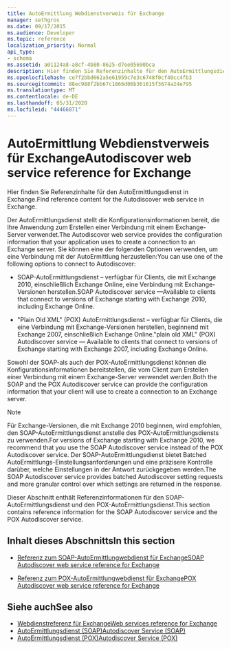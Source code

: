 ```yaml
---
title: AutoErmittlung Webdienstverweis für Exchange
manager: sethgros
ms.date: 09/17/2015
ms.audience: Developer
ms.topic: reference
localization_priority: Normal
api_type:
- schema
ms.assetid: a01124a8-a8cf-4b80-8625-d7ee05690bca
description: Hier finden Sie Referenzinhalte für den AutoErmittlungsdienst in Exchange.
ms.openlocfilehash: ce7f2bbd662a5e61959c7e3c6748f0cf40cc4fb3
ms.sourcegitcommit: 88ec988f2bb67c1866d06b361615f3674a24e795
ms.translationtype: MT
ms.contentlocale: de-DE
ms.lasthandoff: 05/31/2020
ms.locfileid: "44466871"
---
```

# <a name="autodiscover-web-service-reference-for-exchange"></a><span data-ttu-id="c0037-103">AutoErmittlung Webdienstverweis für Exchange</span><span class="sxs-lookup"><span data-stu-id="c0037-103">Autodiscover web service reference for Exchange</span></span>

<span data-ttu-id="c0037-104">Hier finden Sie Referenzinhalte für den AutoErmittlungsdienst in Exchange.</span><span class="sxs-lookup"><span data-stu-id="c0037-104">Find reference content for the Autodiscover web service in Exchange.</span></span>
  
<span data-ttu-id="c0037-105">Der AutoErmittlungsdienst stellt die Konfigurationsinformationen bereit, die Ihre Anwendung zum Erstellen einer Verbindung mit einem Exchange-Server verwendet.</span><span class="sxs-lookup"><span data-stu-id="c0037-105">The Autodiscover web service provides the configuration information that your application uses to create a connection to an Exchange server.</span></span> <span data-ttu-id="c0037-106">Sie können eine der folgenden Optionen verwenden, um eine Verbindung mit der AutoErmittlung herzustellen:</span><span class="sxs-lookup"><span data-stu-id="c0037-106">You can use one of the following options to connect to Autodiscover:</span></span>
  
- <span data-ttu-id="c0037-107">SOAP-AutoErmittlungsdienst – verfügbar für Clients, die mit Exchange 2010, einschließlich Exchange Online, eine Verbindung mit Exchange-Versionen herstellen.</span><span class="sxs-lookup"><span data-stu-id="c0037-107">SOAP Autodiscover service —Available to clients that connect to versions of Exchange starting with Exchange 2010, including Exchange Online.</span></span>
    
- <span data-ttu-id="c0037-108">"Plain Old XML" (POX) AutoErmittlungsdienst – verfügbar für Clients, die eine Verbindung mit Exchange-Versionen herstellen, beginnend mit Exchange 2007, einschließlich Exchange Online.</span><span class="sxs-lookup"><span data-stu-id="c0037-108">"plain old XML" (POX) Autodiscover service — Available to clients that connect to versions of Exchange starting with Exchange 2007, including Exchange Online.</span></span> 
    
<span data-ttu-id="c0037-109">Sowohl der SOAP-als auch der POX-AutoErmittlungsdienst können die Konfigurationsinformationen bereitstellen, die vom Client zum Erstellen einer Verbindung mit einem Exchange-Server verwendet werden.</span><span class="sxs-lookup"><span data-stu-id="c0037-109">Both the SOAP and the POX Autodiscover service can provide the configuration information that your client will use to create a connection to an Exchange server.</span></span>
  
> [!NOTE]
> <span data-ttu-id="c0037-110">Für Exchange-Versionen, die mit Exchange 2010 beginnen, wird empfohlen, den SOAP-AutoErmittlungsdienst anstelle des POX-AutoErmittlungsdiensts zu verwenden.</span><span class="sxs-lookup"><span data-stu-id="c0037-110">For versions of Exchange starting with Exchange 2010, we recommend that you use the SOAP Autodiscover service instead of the POX Autodiscover service.</span></span> <span data-ttu-id="c0037-111">Der SOAP-AutoErmittlungsdienst bietet Batched AutoErmittlungs-Einstellungsanforderungen und eine präzisere Kontrolle darüber, welche Einstellungen in der Antwort zurückgegeben werden.</span><span class="sxs-lookup"><span data-stu-id="c0037-111">The SOAP Autodiscover service provides batched Autodiscover setting requests and more granular control over which settings are returned in the response.</span></span> 
  
<span data-ttu-id="c0037-112">Dieser Abschnitt enthält Referenzinformationen für den SOAP-AutoErmittlungsdienst und den POX-AutoErmittlungsdienst.</span><span class="sxs-lookup"><span data-stu-id="c0037-112">This section contains reference information for the SOAP Autodiscover service and the POX Autodiscover service.</span></span>
  
## <a name="in-this-section"></a><span data-ttu-id="c0037-113">Inhalt dieses Abschnitts</span><span class="sxs-lookup"><span data-stu-id="c0037-113">In this section</span></span>
<span data-ttu-id="c0037-114"><a name="bk_InThisSection"> </a></span><span class="sxs-lookup"><span data-stu-id="c0037-114"><a name="bk_InThisSection"> </a></span></span>

- [<span data-ttu-id="c0037-115">Referenz zum SOAP-AutoErmittlungwebdienst für Exchange</span><span class="sxs-lookup"><span data-stu-id="c0037-115">SOAP Autodiscover web service reference for Exchange</span></span>](soap-autodiscover-web-service-reference-for-exchange.md)
    
- [<span data-ttu-id="c0037-116">Referenz zum POX-AutoErmittlungwebdienst für Exchange</span><span class="sxs-lookup"><span data-stu-id="c0037-116">POX Autodiscover web service reference for Exchange</span></span>](pox-autodiscover-web-service-reference-for-exchange.md)
    
## <a name="see-also"></a><span data-ttu-id="c0037-117">Siehe auch</span><span class="sxs-lookup"><span data-stu-id="c0037-117">See also</span></span>

- [<span data-ttu-id="c0037-118">Webdienstreferenz für Exchange</span><span class="sxs-lookup"><span data-stu-id="c0037-118">Web services reference for Exchange</span></span>](web-services-reference-for-exchange.md)
- [<span data-ttu-id="c0037-119">AutoErmittlungsdienst (SOAP)</span><span class="sxs-lookup"><span data-stu-id="c0037-119">Autodiscover Service (SOAP)</span></span>](https://msdn.microsoft.com/library/e24d1a1f-0d20-4bd9-ae4c-9112ecacea78%28Office.15%29.aspx)
- [<span data-ttu-id="c0037-120">AutoErmittlungsdienst (POX)</span><span class="sxs-lookup"><span data-stu-id="c0037-120">Autodiscover Service (POX)</span></span>](https://msdn.microsoft.com/library/13c54de3-a91c-4424-8732-99dd8f2162ec%28Office.15%29.aspx)
    

